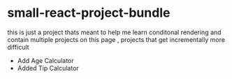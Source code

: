 # small-react-project-bundle
 this is just a project thats meant to help me learn conditonal rendering and contain multiple projects on this page , projects that get incrementally more difficult
  - Add Age Calculator
  - Added Tip Calculator
